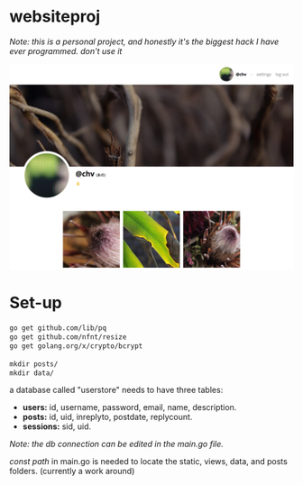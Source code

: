 # websiteproj
*Note: this is a personal project, and honestly it's the biggest hack I have ever programmed. don't use it*

![](https://raw.githubusercontent.com/d-nel/websiteproj/master/example.png)

# Set-up

    go get github.com/lib/pq
    go get github.com/nfnt/resize
    go get golang.org/x/crypto/bcrypt

    mkdir posts/
    mkdir data/

a database called "userstore" needs to have three tables:
- **users:** id, username, password, email, name, description.
- **posts:** id, uid, inreplyto, postdate, replycount.
- **sessions:** sid, uid.

*Note: the db connection can be edited in the main.go file.*

*const path* in main.go is needed to locate the static, views, data, and posts folders. (currently a work around)
